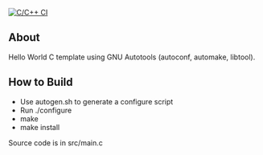 [![C/C++ CI](https://github.com/manuelesvi/jupiter/actions/workflows/c-cpp.yml/badge.svg)](https://github.com/manuelesvi/jupiter/actions/workflows/c-cpp.yml)

## About
Hello World C template using GNU Autotools (autoconf, automake, libtool).

## How to Build
- Use autogen.sh to generate a configure script
- Run ./configure
- make
- make install

Source code is in src/main.c
